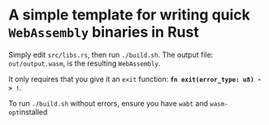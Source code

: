 # A simple template for writing quick `WebAssembly` binaries in Rust

Simply edit `src/libs.rs`, then run `./build.sh`. The output file: `out/output.wasm`, is the resulting `WebAssembly`.

It only requires that you give it an `exit` function: **`fn exit(error_type: u8) -> !`**.

To run `./build.sh` without errors, ensure you have `wabt`  and `wasm-opt`installed
